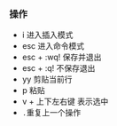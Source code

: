 ### 操作
- i 进入插入模式
- esc 进入命令模式
- esc + :wq! 保存并退出
- esc + :q! 不保存退出
- yy 剪贴当前行
- p 粘贴
- v + 上下左右键 表示选中
- `.`重复上一个操作
